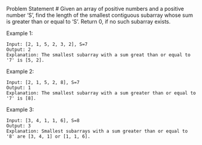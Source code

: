 Problem Statement #
Given an array of positive numbers and a positive number ‘S’, find the length of the smallest contiguous subarray whose sum is greater than or equal to ‘S’. Return 0, if no such subarray exists.

Example 1:

```
Input: [2, 1, 5, 2, 3, 2], S=7
Output: 2
Explanation: The smallest subarray with a sum great than or equal to '7' is [5, 2].
```

Example 2:
```
Input: [2, 1, 5, 2, 8], S=7
Output: 1
Explanation: The smallest subarray with a sum greater than or equal to '7' is [8].

```

Example 3:
```
Input: [3, 4, 1, 1, 6], S=8
Output: 3
Explanation: Smallest subarrays with a sum greater than or equal to '8' are [3, 4, 1] or [1, 1, 6].
```